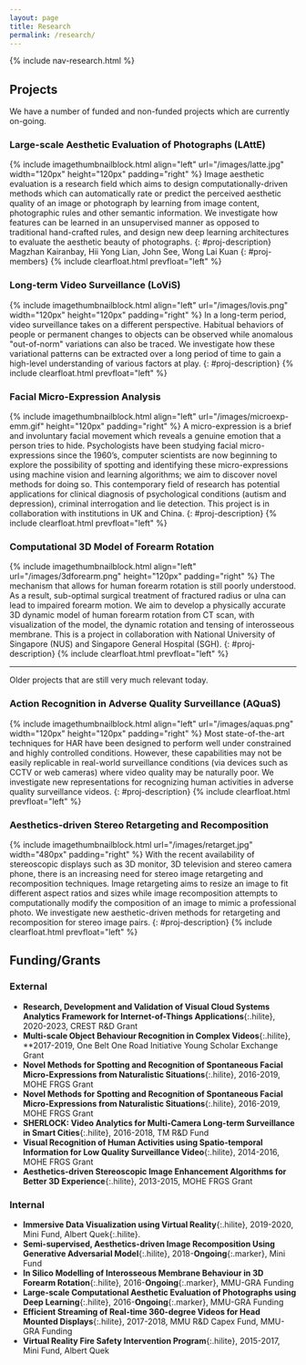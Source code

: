 ```yaml
---
layout: page
title: Research
permalink: /research/
---
```

{% include nav-research.html  %}

## Projects

We have a number of funded and non-funded projects which are currently on-going.

### Large-scale Aesthetic Evaluation of Photographs (LAttE)
{% include imagethumbnailblock.html align="left" url="/images/latte.jpg" width="120px" height="120px" padding="right" %}
Image aesthetic evaluation is a research field which aims to design computationally-driven methods which can automatically rate or predict the perceived aesthetic quality of an image or photograph by learning from image content, photographic rules and other semantic information. We investigate how features can be learned in an unsupervised manner as opposed to traditional hand-crafted rules, and design new deep learning architectures to evaluate the aesthetic beauty of photographs.
{: #proj-description}
Magzhan Kairanbay, Hii Yong Lian, John See, Wong Lai Kuan
{: #proj-members}
{% include clearfloat.html prevfloat="left" %}

### Long-term Video Surveillance (LoViS)
{% include imagethumbnailblock.html align="left" url="/images/lovis.png" width="120px" height="120px" padding="right" %}
In a long-term period, video surveillance takes on a different perspective. Habitual behaviors of people or permanent changes to objects can be observed while anomalous "out-of-norm" variations can also be traced. We investigate how these variational patterns can be extracted over a long period of time to gain a high-level understanding of various factors at play.
{: #proj-description}
{% include clearfloat.html prevfloat="left" %}

### Facial Micro-Expression Analysis
{% include imagethumbnailblock.html align="left" url="/images/microexp-emm.gif" height="120px" padding="right" %}
A micro-expression is a brief and involuntary facial movement which reveals a genuine emotion that a person tries to hide. Psychologists have been studying facial micro-expressions since the 1960’s, computer scientists are now beginning to explore the possibility of spotting and identifying these micro-expressions using machine vision and learning algorithms; we aim to discover novel methods for doing so. This contemporary field of research has potential applications for clinical diagnosis of psychological conditions (autism and depression), criminal interrogation and lie detection. This project is in collaboration with institutions in UK and China.
{: #proj-description}
{% include clearfloat.html prevfloat="left" %}

### Computational 3D Model of Forearm Rotation
{% include imagethumbnailblock.html align="left" url="/images/3dforearm.png" height="120px" padding="right" %}
The mechanism that allows for human forearm rotation is still poorly understood. As a result, sub-optimal surgical treatment of fractured radius or ulna can lead to impaired forearm motion. We aim to develop a physically accurate 3D dynamic model of human forearm rotation from CT scan, with visualization of the model, the dynamic rotation and tensing of interosseous membrane. This is a project in collaboration with National University of Singapore (NUS) and Singapore General Hospital (SGH).
{: #proj-description}
{% include clearfloat.html prevfloat="left" %}

---
Older projects that are still very much relevant today.

### Action Recognition in Adverse Quality Surveillance (AQuaS)
{% include imagethumbnailblock.html align="left" url="/images/aquas.png" width="120px" height="120px" padding="right" %}
Most state-of-the-art techniques for HAR have been designed to perform well under constrained and highly controlled conditions. However, these capabilities may not be easily replicable in real-world surveillance conditions (via devices such as CCTV or web cameras) where video quality may be naturally poor. We investigate new representations for recognizing human activities in adverse quality surveillance videos.
{: #proj-description}
{% include clearfloat.html prevfloat="left" %}

### Aesthetics-driven Stereo Retargeting and Recomposition
{% include imagethumbnailblock.html url="/images/retarget.jpg" width="480px" padding="right" %}
With the recent availability of stereoscopic displays such as 3D monitor, 3D television and stereo camera phone, there is an increasing need for stereo image retargeting and recomposition techniques. Image retargeting aims to resize an image to fit different aspect ratios and sizes while image recomposition attempts to computationally modify the composition of an image to mimic a professional photo. We investigate new aesthetic-driven methods for retargeting and recomposition for stereo image pairs.
{: #proj-description}
{% include clearfloat.html prevfloat="left" %}



## Funding/Grants

### External
- **Research, Development and Validation of Visual Cloud Systems Analytics Framework for Internet-of-Things Applications**{:.hilite}, 2020-2023, CREST R&D Grant 
- **Multi-scale Object Behaviour Recognition in Complex Videos**{:.hilite}, **2017-2019, One Belt One Road Initiative Young Scholar Exchange Grant 
- **Novel Methods for Spotting and Recognition of Spontaneous Facial Micro-Expressions from Naturalistic Situations**{:.hilite}, 2016-2019, MOHE FRGS Grant
- **Novel Methods for Spotting and Recognition of Spontaneous Facial Micro-Expressions from Naturalistic Situations**{:.hilite}, 2016-2019, MOHE FRGS Grant
- **SHERLOCK: Video Analytics for Multi-Camera Long-term Surveillance in Smart Cities**{:.hilite}, 2016-2018, TM R&D Fund
- **Visual Recognition of Human Activities using Spatio-temporal Information for Low Quality Surveillance Video**{:.hilite}, 2014-2016, MOHE FRGS Grant
- **Aesthetics-driven Stereoscopic Image Enhancement Algorithms for Better 3D Experience**{:.hilite}, 2013-2015, MOHE FRGS Grant 
<!-- total: 2,611,880 -->

### Internal
- **Immersive Data Visualization using Virtual Reality**{:.hilite}, 2019-2020, Mini Fund, Albert Quek{:.hilite}.
- **Semi-supervised, Aesthetics-driven Image Recomposition Using Generative Adversarial Model**{:.hilite},
2018-**Ongoing**{:.marker}, Mini Fund
- **In Silico Modelling of Interosseous Membrane Behaviour in 3D Forearm Rotation**{:.hilite}, 2016-**Ongoing**{:.marker}, MMU-GRA Funding
- **Large-scale Computational Aesthetic Evaluation of Photographs using Deep Learning**{:.hilite}, 2016-**Ongoing**{:.marker}, MMU-GRA Funding 
- **Efficient Streaming of Real-time 360-degree Videos for Head Mounted Displays**{:.hilite}, 2017-2018, MMU R&D Capex Fund, MMU-GRA Funding
- **Virtual Reality Fire Safety Intervention Program**{:.hilite}, 2015-2017, Mini Fund, Albert Quek 
<!-- total: 310,920 -->
